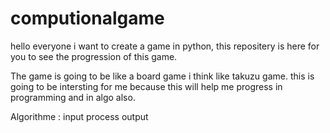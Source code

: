 # computionalgame
hello everyone
i want to create a game in python, this repositery is here for you to see the progression of this game.

The game is going to be like a board game i think like takuzu game.
this is going to be intersting for me because this will help me progress in programming and in algo also.

Algorithme :
input
process
output
